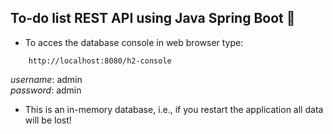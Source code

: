## To-do list REST API using Java Spring Boot :fallen_leaf:

 - To acces the database console in web browser type:
```
    http://localhost:8080/h2-console
```
_username_: admin <br>
_password_: admin

 - This is an in-memory database, i.e., if you restart the application all data will be lost! 

#
